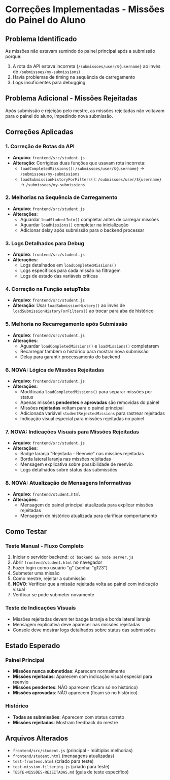 # Correções Implementadas - Missões do Painel do Aluno

## Problema Identificado
As missões não estavam sumindo do painel principal após a submissão porque:
1. A rota da API estava incorreta (`/submissoes/user/${username}` ao invés de `/submissoes/my-submissions`)
2. Havia problemas de timing na sequência de carregamento
3. Logs insuficientes para debugging

## Problema Adicional - Missões Rejeitadas
Após submissão e rejeição pelo mestre, as missões rejeitadas não voltavam para o painel do aluno, impedindo nova submissão.

## Correções Aplicadas

### 1. Correção de Rotas da API
- **Arquivo**: `frontend/src/student.js`
- **Alteração**: Corrigidas duas funções que usavam rota incorreta:
  - `loadCompletedMissions()`: `/submissoes/user/${username}` → `/submissoes/my-submissions`
  - `loadSubmissionHistoryForFilters()`: `/submissoes/user/${username}` → `/submissoes/my-submissions`

### 2. Melhorias na Sequência de Carregamento
- **Arquivo**: `frontend/src/student.js`
- **Alterações**:
  - Aguardar `loadStudentInfo()` completar antes de carregar missões
  - Aguardar `loadMissions()` completar na inicialização
  - Adicionar delay após submissão para o backend processar

### 3. Logs Detalhados para Debug
- **Arquivo**: `frontend/src/student.js`
- **Alterações**:
  - Logs detalhados em `loadCompletedMissions()`
  - Logs específicos para cada missão na filtragem
  - Logs de estado das variáveis críticas

### 4. Correção na Função setupTabs
- **Arquivo**: `frontend/src/student.js`
- **Alteração**: Usar `loadSubmissionHistory()` ao invés de `loadSubmissionHistoryForFilters()` ao trocar para aba de histórico

### 5. Melhoria no Recarregamento após Submissão
- **Arquivo**: `frontend/src/student.js`
- **Alterações**:
  - Aguardar `loadCompletedMissions()` e `loadMissions()` completarem
  - Recarregar também o histórico para mostrar nova submissão
  - Delay para garantir processamento do backend

### 6. **NOVA**: Lógica de Missões Rejeitadas
- **Arquivo**: `frontend/src/student.js`
- **Alterações**:
  - Modificada `loadCompletedMissions()` para separar missões por status
  - Apenas missões **pendentes** e **aprovadas** são removidas do painel
  - Missões **rejeitadas** voltam para o painel principal
  - Adicionada variável `studentRejectedMissions` para rastrear rejeitadas
  - Indicação visual especial para missões rejeitadas no painel

### 7. **NOVA**: Indicações Visuais para Missões Rejeitadas
- **Arquivo**: `frontend/src/student.js`
- **Alterações**:
  - Badge laranja "Rejeitada - Reenvie" nas missões rejeitadas
  - Borda lateral laranja nas missões rejeitadas
  - Mensagem explicativa sobre possibilidade de reenvio
  - Logs detalhados sobre status das submissões

### 8. **NOVA**: Atualização de Mensagens Informativas
- **Arquivo**: `frontend/student.html`
- **Alterações**:
  - Mensagem do painel principal atualizada para explicar missões rejeitadas
  - Mensagem do histórico atualizada para clarificar comportamento

## Como Testar

### Teste Manual - Fluxo Completo
1. Iniciar o servidor backend: `cd backend && node server.js`
2. Abrir `frontend/student.html` no navegador
3. Fazer login como usuário "g" (senha: "g123")
4. Submeter uma missão
5. Como mestre, rejeitar a submissão
6. **NOVO**: Verificar que a missão rejeitada volta ao painel com indicação visual
7. Verificar se pode submeter novamente

### Teste de Indicações Visuais
- Missões rejeitadas devem ter badge laranja e borda lateral laranja
- Mensagem explicativa deve aparecer nas missões rejeitadas
- Console deve mostrar logs detalhados sobre status das submissões

## Estado Esperado

### Painel Principal
- **Missões nunca submetidas**: Aparecem normalmente
- **Missões rejeitadas**: Aparecem com indicação visual especial para reenvio
- **Missões pendentes**: NÃO aparecem (ficam só no histórico)
- **Missões aprovadas**: NÃO aparecem (ficam só no histórico)

### Histórico
- **Todas as submissões**: Aparecem com status correto
- **Missões rejeitadas**: Mostram feedback do mestre

## Arquivos Alterados
- `frontend/src/student.js` (principal - múltiplas melhorias)
- `frontend/student.html` (mensagens atualizadas)
- `test-frontend.html` (criado para teste)
- `test-mission-filtering.js` (criado para teste)
- `TESTE-MISSÕES-REJEITADAS.md` (guia de teste específico)
